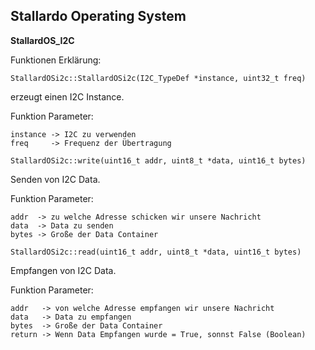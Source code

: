 ## **Stallardo Operating System**
**StallardOS_I2C**


Funktionen Erklärung:

```
StallardOSi2c::StallardOSi2c(I2C_TypeDef *instance, uint32_t freq)
```
erzeugt einen I2C Instance.

Funktion Parameter:
```
instance -> I2C zu verwenden
freq     -> Frequenz der Übertragung
```

```
StallardOSi2c::write(uint16_t addr, uint8_t *data, uint16_t bytes)
```

Senden von I2C Data.

Funktion Parameter:
```
addr  -> zu welche Adresse schicken wir unsere Nachricht
data  -> Data zu senden
bytes -> Große der Data Container
```


```
StallardOSi2c::read(uint16_t addr, uint8_t *data, uint16_t bytes)
```

Empfangen von I2C Data.

Funktion Parameter:
```
addr   -> von welche Adresse empfangen wir unsere Nachricht
data   -> Data zu empfangen
bytes  -> Große der Data Container
return -> Wenn Data Empfangen wurde = True, sonnst False (Boolean)
```